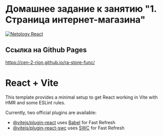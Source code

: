 # Домашнее задание к занятию "1. Страница интернет-магазина"
[![Netology React](https://github.com/Cen-2-rion/ra-store-func/actions/workflows/web.yml/badge.svg?branch=main)](https://github.com/Cen-2-rion/ra-store-func/actions/workflows/web.yml)
## Ссылка на Github Pages
https://cen-2-rion.github.io/ra-store-func/
# React + Vite

This template provides a minimal setup to get React working in Vite with HMR and some ESLint rules.

Currently, two official plugins are available:

- [@vitejs/plugin-react](https://github.com/vitejs/vite-plugin-react/blob/main/packages/plugin-react/README.md) uses [Babel](https://babeljs.io/) for Fast Refresh
- [@vitejs/plugin-react-swc](https://github.com/vitejs/vite-plugin-react-swc) uses [SWC](https://swc.rs/) for Fast Refresh
